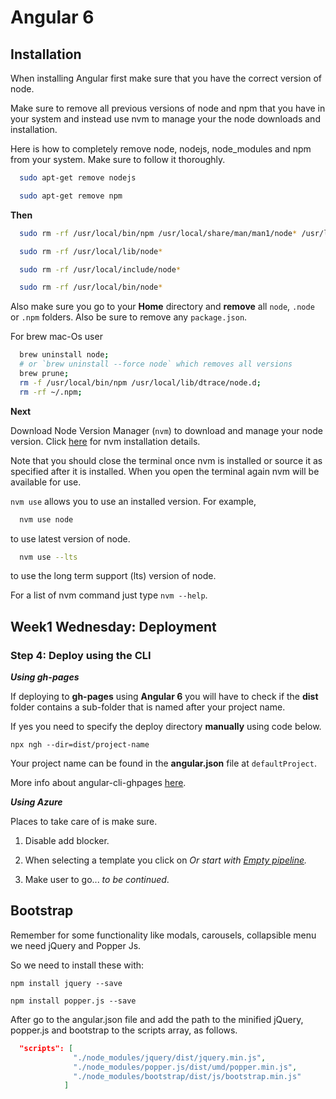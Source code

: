 # Angular 6

## Installation

When installing Angular first make sure that you have the correct version of node.

Make sure to remove all previous versions of node and npm that you have in your system and instead use nvm to manage your the node downloads and installation.

Here is how to completely remove node, nodejs, node_modules and npm from your system. Make sure to follow it thoroughly.

```bash
  sudo apt-get remove nodejs

  sudo apt-get remove npm
```

**Then**

```bash
  sudo rm -rf /usr/local/bin/npm /usr/local/share/man/man1/node* /usr/local/lib/dtrace/node.d ~/.npm ~/.node-gyp /opt/local/bin/node /opt/local/include/node /opt/local/lib/node_modules 

  sudo rm -rf /usr/local/lib/node*

  sudo rm -rf /usr/local/include/node*

  sudo rm -rf /usr/local/bin/node*
```

Also make sure you go to your **Home** directory and **remove** all `node`, `.node` or `.npm` folders. Also be sure to remove any `package.json`.

For brew mac-Os user

```bash
  brew uninstall node; 
  # or `brew uninstall --force node` which removes all versions
  brew prune;
  rm -f /usr/local/bin/npm /usr/local/lib/dtrace/node.d;
  rm -rf ~/.npm;
```

**Next**

Download Node Version Manager (`nvm`) to download and manage your node version. Click [here](https://nodesource.com/blog/installing-node-js-tutorial-using-nvm-on-mac-os-x-and-ubuntu/) for nvm installation details.

Note that you should close the terminal once nvm is installed or source it as specified after it is installed. When you open the terminal again nvm will be available for use. 

`nvm use` allows you to use an installed version. For example,

```bash
  nvm use node  
```
to use latest version of node.

```bash
  nvm use --lts  
```
to use the long term support (lts) version of node.

For a list of nvm command just type `nvm --help`.


## Week1 Wednesday: Deployment

### Step 4: Deploy using the CLI

__*Using gh-pages*__

If deploying to **gh-pages** using **Angular 6** you will have to check if the **dist** folder contains a sub-folder that is named after your project name.

If yes you need to specify the deploy directory **manually** using code below.

`npx ngh --dir=dist/project-name`

Your project name can be found in the **angular.json** file at `defaultProject`.

More info about angular-cli-ghpages [here](https://www.npmjs.com/package/angular-cli-ghpages).

__*Using Azure*__

Places to take care of is make sure.

  1. Disable add blocker.

  2. When selecting a template you click on *Or start with [Empty pipeline](www).*

  3. Make user to go... *to be continued*.

## Bootstrap

Remember for some functionality like modals, carousels, collapsible menu we need jQuery and Popper Js.

So we need to install these with:

`npm install jquery --save`

`npm install popper.js --save`

After go to the angular.json file and add the path to the minified jQuery, popper.js and bootstrap to the scripts array, as follows.

```angular.json
  "scripts": [
              "./node_modules/jquery/dist/jquery.min.js",
              "./node_modules/popper.js/dist/umd/popper.min.js",
              "./node_modules/bootstrap/dist/js/bootstrap.min.js"
            ]
```